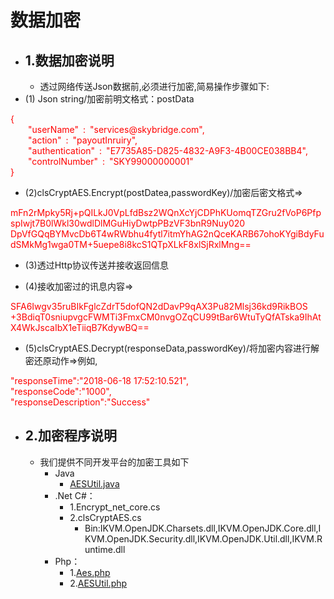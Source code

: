 # 数据加密
- ## 1.数据加密说明 ##
    - 透过网络传送Json数据前,必须进行加密,简易操作步骤如下:
- (1) Json string/加密前明文格式：postData

<font color=red>
{<br>
  &ensp;&ensp;&ensp;&ensp;"userName"&ensp;:&ensp;"services@skybridge.com",<br>
  &ensp;&ensp;&ensp;&ensp;"action"&ensp;:&ensp;"payoutInruiry",<br>
  &ensp;&ensp;&ensp;&ensp;"authentication"&ensp;:&ensp;"E7735A85-D825-4832-A9F3-4B00CE038BB4",<br>
  &ensp;&ensp;&ensp;&ensp;"controlNumber"&ensp;:&ensp;"SKY99000000001"<br>
  }
</font>


- (2)clsCryptAES.Encrypt(postDatea,passwordKey)/加密后密文格式=>
<font color=red>
mFn2rMpky5Rj+pQILkJ0VpLfdBsz2WQnXcYjCDPhKUomqTZGru2fVoP6PfpspIwjt7B0lWkl30wdlDlMGuHiyDwtpPBzVF3bnR9Nuy020<br>
DpVfGQqBYMvcDb6T4wRWbhu4fytl7itmYhAG2nQceKARB67ohoKYgiBdyFudSMkMg1wga0TM+5uepe8i8kcS1QTpXLkF8xlSjRxlMng==
</font>

- (3)透过Http协议传送并接收返回信息

- (4)接收加密过的讯息内容=>
<font color=red>
SFA6Iwgv35ruBIkFglcZdrT5dofQN2dDavP9qAX3Pu82Mlsj36kd9RikBOS<br>+3BdiqT0sniupvgcFWMTi3FmxCM0nvgOZqCU99tBar6WtuTyQfATska9IhAtX4WkJscaIbX1eTiiqB7KdywBQ==
</font>

- (5)clsCryptAES.Decrypt(responseData,passwordKey)/将加密内容进行解密还原动作=>例如,
<font color=red>
"responseTime":"2018-06-18 17:52:10.521",<br>
"responseCode":"1000",<br>
"responseDescription":"Success"
</font>

- ## 2.加密程序说明 ##
  - 我们提供不同开发平台的加密工具如下
    - Java
      - [AESUtil.java](/public/AESUtil.java.md)
    - .Net C#：
       - 1.Encrypt_net_core.cs
       - 2.clsCryptAES.cs
         - Bin:IKVM.OpenJDK.Charsets.dll,IKVM.OpenJDK.Core.dll,IKVM.OpenJDK.Security.dll,IKVM.OpenJDK.Util.dll,IKVM.Runtime.dll
    - Php：
        - 1.[Aes.php](/public/Aes.php.md)
        - 2.[AESUtil.php](/public/AESUtil.php.md)